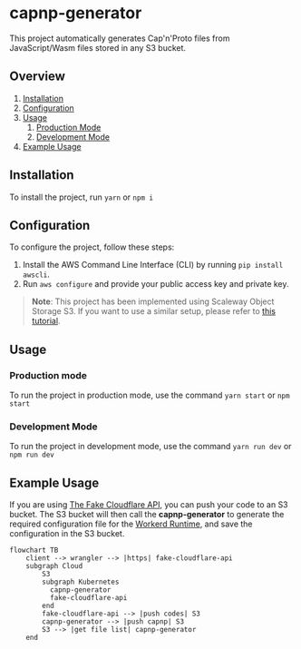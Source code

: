 # capnp-generator

This project automatically generates Cap'n'Proto files from JavaScript/Wasm files stored in any S3 bucket.

## Overview

1. [Installation](#installation)
2. [Configuration](#configuration)
3. [Usage](#usage)
    1. [Production Mode](#production-mode)
    2. [Development Mode](#development-mode)
4. [Example Usage](#example-usage)

## Installation

To install the project, run `yarn` or `npm i`

## Configuration

To configure the project, follow these steps:

1. Install the AWS Command Line Interface (CLI) by running `pip install awscli`.
2. Run `aws configure` and provide your public access key and private key.

> **Note**:
> This project has been implemented using Scaleway Object Storage S3. If you want to use a similar setup,
> please refer to [this tutorial](https://www.scaleway.com/en/docs/storage/object/api-cli/object-storage-aws-cli/).

## Usage

### Production mode

To run the project in production mode, use the command `yarn start` or `npm start`

### Development Mode

To run the project in development mode, use the command `yarn run dev` or `npm run dev`

## Example Usage

If you are using [The Fake Cloudflare API](https://github.com/clementreiffers/fake-cloudflare-api),
you can push your code to an S3 bucket. The S3 bucket will then call the **capnp-generator** to generate the required 
configuration file for the [Workerd Runtime](https://github.com/cloudflare/workerd), and save the configuration in the S3 bucket.

```mermaid
flowchart TB
    client --> wrangler --> |https| fake-cloudflare-api
    subgraph Cloud 
        S3
        subgraph Kubernetes 
          capnp-generator
          fake-cloudflare-api
        end
        fake-cloudflare-api --> |push codes| S3
        capnp-generator --> |push capnp| S3
        S3 --> |get file list| capnp-generator
    end
```

